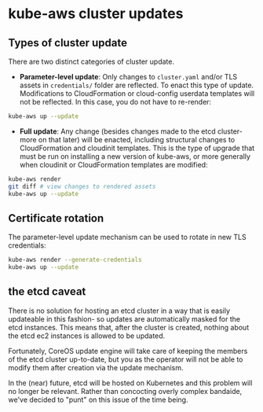 # kube-aws cluster updates

## Types of cluster update
There are two distinct categories of cluster update.

* **Parameter-level update**: Only changes to `cluster.yaml` and/or TLS assets in `credentials/` folder are reflected. To enact this type of update. Modifications to CloudFormation or cloud-config userdata templates will not be reflected. In this case, you do not have to re-render:

```sh
kube-aws up --update
```

* **Full update**: Any change (besides changes made to the etcd cluster- more on that later) will be enacted, including structural changes to CloudFormation and cloudinit templates. This is the type of upgrade that must be run on installing a new version of kube-aws, or more generally when cloudinit or CloudFormation templates are modified:

```sh
kube-aws render
git diff # view changes to rendered assets
kube-aws up --update
```

## Certificate rotation

The parameter-level update mechanism can be used to rotate in new TLS credentials:

```sh
kube-aws render --generate-credentials
kube-aws up --update
```

## the etcd caveat

There is no solution for hosting an etcd cluster in a way that is easily updateable in this fashion- so updates are automatically masked for the etcd instances. This means that, after the cluster is created, nothing about the etcd ec2 instances is allowed to be updated.

Fortunately, CoreOS update engine will take care of keeping the members of the etcd cluster up-to-date, but you as the operator will not be able to modify them after creation via the update mechanism.

In the (near) future, etcd will be hosted on Kubernetes and this problem will no longer be relevant. Rather than concocting overly complex bandaide, we've decided to "punt" on this issue of the time being.





